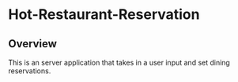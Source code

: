 # Hot-Restaurant-Reservation

## Overview

This is an server application that takes in a user input and set dining reservations.
